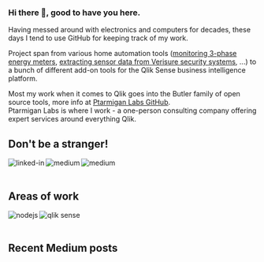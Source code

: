### Hi there 👋, good to have you here.

Having messed around with electronics and computers for decades, these days I tend to use GitHub for keeping track of my work.

Project span from various home automation tools ([monitoring 3-phase energy meters](https://github.com/mountaindude/garo-gnm3d-moxa), [extracting sensor data from Verisure security systems](https://github.com/mountaindude/verisure-mqtt), ...) to a bunch of different add-on tools for the Qlik Sense business intelligence platform. 

Most my work when it comes to Qlik goes into the Butler family of open source tools, more info at [Ptarmigan Labs GitHub](https://github.com/ptarmiganlabs).  
Ptarmigan Labs is where I work - a one-person consulting company offering expert services around everything Qlik.

## Don't be a stranger!

[<img align="left" alt="linked-in" src="https://img.shields.io/badge/linkedin-%230077B5.svg?&style=for-the-badge&logo=linkedin&logoColor=white" />](https://www.linkedin.com/in/gorsan/)

[<img align="left" alt="medium" src="https://img.shields.io/badge/medium-%2312100E.svg?&style=for-the-badge&logo=medium&logoColor=white" />](https://mountaindude.medium.com/)

[<img align="left" alt="medium" src="https://img.shields.io/badge/-Ptarmigan%20Labs-lightgrey?style=for-the-badge&logo=github&logoColor=white&labelColor=blue" />](https://github.com/ptarmiganlabs)

<br>
<br>

## Areas of work

<img align="left" alt="nodejs" src="https://img.shields.io/badge/node.js%20-%2343853D.svg?&style=for-the-badge&logo=node.js&logoColor=white" />

<img align="left" alt="qlik sense" src="https://img.shields.io/badge/Qlik%20Sense-brightgreen?style=for-the-badge" />

<br>
<br>

## Recent Medium posts

<!-- BLOG-POST-LIST:START -->
 
<!-- BLOG-POST-LIST:END -->



<!--
**mountaindude/mountaindude** is a ✨ _special_ ✨ repository because its `README.md` (this file) appears on your GitHub profile.

Here are some ideas to get you started:

- 🔭 I’m currently working on ...
- 🌱 I’m currently learning ...
- 👯 I’m looking to collaborate on ...
- 🤔 I’m looking for help with ...
- 💬 Ask me about ...
- 📫 How to reach me: ...
- 😄 Pronouns: ...
- ⚡ Fun fact: ...
-->
